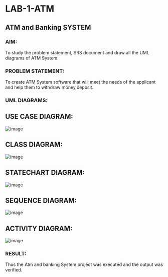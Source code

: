 # LAB-1-ATM
## ATM and Banking SYSTEM
### AIM: 
To study the problem statement, SRS document and draw all the UML diagrams of ATM
System.
### PROBLEM STATEMENT:
To create ATM System software that will meet the needs of the applicant and help them
to withdraw money,deposit.
### UML DIAGRAMS:
## USE CASE DIAGRAM:
![image](https://github.com/Sanjay-sg/LAB-1-ATM/assets/119559022/64da95f5-994d-4cb4-9fd5-38853629058c)
## CLASS DIAGRAM:
![image](https://github.com/Sanjay-sg/LAB-1-ATM/assets/119559022/02354ac3-4a6f-4e08-8966-499a563de9ac)
## STATECHART DIAGRAM:
![image](https://github.com/Sanjay-sg/LAB-1-ATM/assets/119559022/8801c187-2712-46fd-b7c9-e7902e80bc37)
## SEQUENCE DIAGRAM:
![image](https://github.com/Sanjay-sg/LAB-1-ATM/assets/119559022/7ac3cd2a-7772-4da2-a5b0-1da3d4f670a5)
## ACTIVITY DIAGRAM:
![image](https://github.com/Sanjay-sg/LAB-1-ATM/assets/119559022/8dcccd78-073d-40af-a139-1384e3747b7c)
### RESULT: 
Thus the Atm and banking System project was executed and the output was verified.
